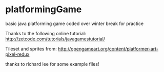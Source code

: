platformingGame
===============

basic java platforming game coded over winter break for practice

Thanks to the following online tutorial: http://zetcode.com/tutorials/javagamestutorial/

Tileset and sprites from: http://opengameart.org/content/platformer-art-pixel-redux

thanks to richard lee for some example files!

